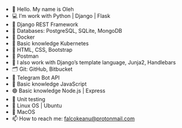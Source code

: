 - 👋 Hello. My name is Oleh
- 💻 I’m work with Python | Django | Flask
- 🔗 Django REST Framework
- 💾 Databases: PostgreSQL, SQLite, MongoDB
- 🐳 Docker
- 🔵 Basic knowledge Kubernetes
- 🎨 HTML, CSS, Bootstrap
- 🚀 Postman
- 🔨 I also work with Django’s template language, Junja2, Handlebars
- 🗂 Git: GitHub, Bitbucket
- 🤖 Telegram Bot API
- 📒 Basic knowledge JavaScript
- 🟢 Basic knowledge Node.js | Express
- 🔬 Unit testing
- 🐧 Linux OS | Ubuntu
-  MacOS
- 📫 How to reach me: falcokeanu@protonmail.com


